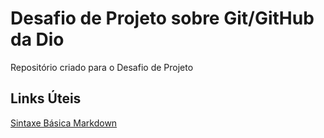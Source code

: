 # Desafio de Projeto sobre Git/GitHub da Dio
Repositório criado para o Desafio de Projeto
## Links Úteis
[Sintaxe Básica Markdown](https://www.markdownguide.org/basic-syntax/)
